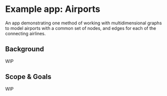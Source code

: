 # Example app: Airports

An app demonstrating one method of working with multidimensional graphs to model airports with a common set of nodes, and edges for each of the connecting airlines.

## Background

WIP

## Scope & Goals

WIP